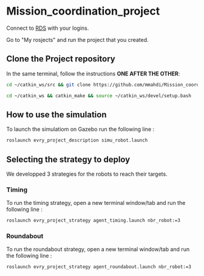 # Mission_coordination_project

Connect to [RDS](https://app.theconstructsim.com/#/) with your logins.

Go to "My rosjects" and run the project that you created.

## Clone the Project repository
In the same terminal, follow the instructions **ONE AFTER THE OTHER**:

```bash
cd ~/catkin_ws/src && git clone https://github.com/mmahdi/Mission_coordination_project.git

cd ~/catkin_ws && catkin_make && source ~/catkin_ws/devel/setup.bash
```
## How to use the simulation

To launch the simulatiom on Gazebo run the following line :

```bash
roslaunch evry_project_description simu_robot.launch
```

## Selecting the strategy to deploy

We developped 3 strategies for the robots to reach their targets. 

### Timing

To run the timing strategy, open a new terminal window/tab and run the following line :

```bash
roslaunch evry_project_strategy agent_timing.launch nbr_robot:=3
```

### Roundabout

To run the roundabout strategy, open a new terminal window/tab and run the following line :

```bash
roslaunch evry_project_strategy agent_roundabout.launch nbr_robot:=3
```


